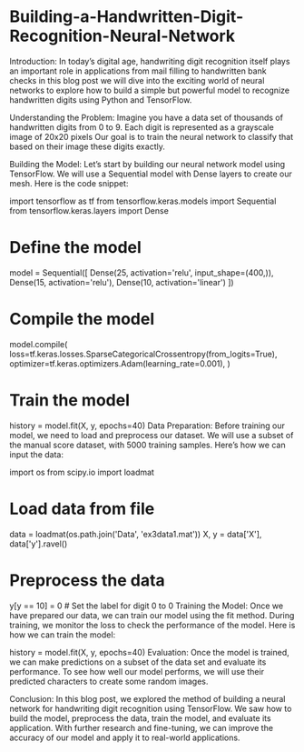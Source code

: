 # Building-a-Handwritten-Digit-Recognition-Neural-Network

Introduction:
In today’s digital age, handwriting digit recognition itself plays an important role in applications from mail filling to handwritten bank checks in this blog post we will dive into the exciting world of neural networks to explore how to build a simple but powerful model to recognize handwritten digits using Python and TensorFlow.

Understanding the Problem:
Imagine you have a data set of thousands of handwritten digits from 0 to 9. Each digit is represented as a grayscale image of 20x20 pixels Our goal is to train the neural network to classify that based on their image these digits exactly.

Building the Model:
Let’s start by building our neural network model using TensorFlow. We will use a Sequential model with Dense layers to create our mesh. Here is the code snippet:

import tensorflow as tf
from tensorflow.keras.models import Sequential
from tensorflow.keras.layers import Dense

# Define the model
model = Sequential([
 Dense(25, activation='relu', input_shape=(400,)),
 Dense(15, activation='relu'),
 Dense(10, activation='linear')
])

# Compile the model
model.compile(
 loss=tf.keras.losses.SparseCategoricalCrossentropy(from_logits=True),
 optimizer=tf.keras.optimizers.Adam(learning_rate=0.001),
)

# Train the model
history = model.fit(X, y, epochs=40)
Data Preparation:
Before training our model, we need to load and preprocess our dataset. We will use a subset of the manual score dataset, with 5000 training samples. Here’s how we can input the data:

import os
from scipy.io import loadmat

# Load data from file
data = loadmat(os.path.join('Data', 'ex3data1.mat'))
X, y = data['X'], data['y'].ravel()

# Preprocess the data
y[y == 10] = 0  # Set the label for digit 0 to 0
Training the Model:
Once we have prepared our data, we can train our model using the fit method. During training, we monitor the loss to check the performance of the model. Here is how we can train the model:

history = model.fit(X, y, epochs=40)
Evaluation:
Once the model is trained, we can make predictions on a subset of the data set and evaluate its performance. To see how well our model performs, we will use their predicted characters to create some random images.

Conclusion:
In this blog post, we explored the method of building a neural network for handwriting digit recognition using TensorFlow. We saw how to build the model, preprocess the data, train the model, and evaluate its application. With further research and fine-tuning, we can improve the accuracy of our model and apply it to real-world applications.

